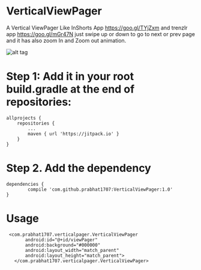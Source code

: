 # VerticalViewPager
A Vertical ViewPager Like InShorts App https://goo.gl/TYjZxm and trenzlr app https://goo.gl/mGr47N
just swipe up or down to go to next or prev page and it has also zoom In and Zoom out animation.

![alt tag](https://goo.gl/Qe1tHc)

# Step 1:  Add it in your root build.gradle at the end of repositories:

	allprojects {
		repositories {
			...
			maven { url 'https://jitpack.io' }
		}
	}
  
  # Step 2. Add the dependency

	dependencies {
	        compile 'com.github.prabhat1707:VerticalViewPager:1.0'
	}
  
  # Usage
 ```
  <com.prabhat1707.verticalpager.VerticalViewPager
        android:id="@+id/viewPager"
        android:background="#000000"
        android:layout_width="match_parent"
        android:layout_height="match_parent">
    </com.prabhat1707.verticalpager.VerticalViewPager>
  ```
